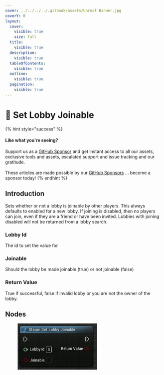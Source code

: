 ```yaml
---
cover: ../../../../.gitbook/assets/Unreal Banner.jpg
coverY: 0
layout:
  cover:
    visible: true
    size: full
  title:
    visible: true
  description:
    visible: true
  tableOfContents:
    visible: true
  outline:
    visible: true
  pagination:
    visible: true
---
```


# 🔵 Set Lobby Joinable

{% hint style="success" %}
#### Like what you're seeing?

Support us as a [GitHub Sponsor](../../../../where-to-buy/become-a-sponsor.md) and get instant access to all our assets, exclusive tools and assets, escalated support and issue tracking and our gratitude.\
\
These articles are made possible by our [GitHub Sponsors](../../../../where-to-buy/become-a-sponsor.md) ... become a sponsor today!
{% endhint %}

## Introduction

Sets whether or not a lobby is joinable by other players. This always defaults to enabled for a new lobby. If joining is disabled, then no players can join, even if they are a friend or have been invited. Lobbies with joining disabled will not be returned from a lobby search.

### Lobby Id

The id to set the value for

### Joinable

Should the lobby be made joinable (true) or not joinable (false)

### Return Value

True if successful, false if invalid lobby or you are not the owner of the lobby.

## Nodes

<figure><img src="../../../../.gitbook/assets/image (11) (1) (1) (1) (1) (1).png" alt=""><figcaption></figcaption></figure>
